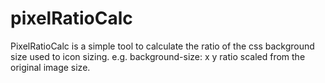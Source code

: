 pixelRatioCalc
==============

PixelRatioCalc is a simple tool to calculate the ratio of the css background size used to icon sizing. e.g. background-size: x y ratio scaled from the original image size.